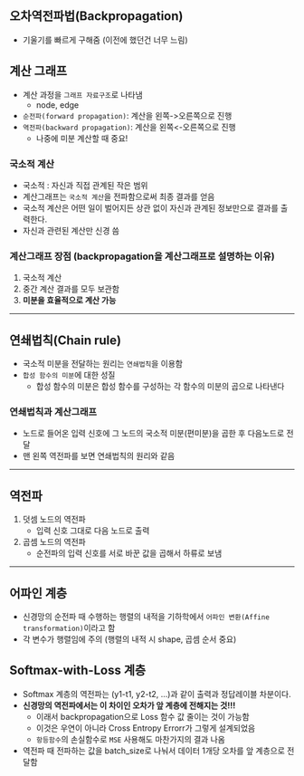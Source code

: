 ## 오차역전파법(Backpropagation)
- 기울기를 빠르게 구해줌 (이전에 했던건 너무 느림)

## 계산 그래프
- 계산 과정을 `그래프 자료구조`로 나타냄
	+ node, edge
- `순전파(forward propagation)`: 계산을 왼쪽->오른쪽으로 진행
- `역전파(backward propagation)`: 계산을 왼쪽<-오른쪽으로 진행
	+ 나중에 미분 계산할 때 중요!

### 국소적 계산
- 국소적 : 자신과 직접 관계된 작은 범위
- 계산그래프는 `국소적 계산`을 전파함으로써 최종 결과를 얻음
- 국소적 계산은 어떤 일이 벌어지든 상관 없이 자신과 관계된 정보만으로 결과를 출력한다.
- 자신과 관련된 계산만 신경 씀 

### 계산그래프 장점 (backpropagation을 계산그래프로 설명하는 이유)
1. 국소적 계산
2. 중간 계산 결과를 모두 보관함
3. **미분을 효율적으로 계산 가능**

***

## 연쇄법칙(Chain rule)
- 국소적 미분을 전달하는 원리는 `연쇄법칙`을 이용함
- `합성 함수의 미분`에 대한 성질
	- 합성 함수의 미분은 합성 함수를 구성하는 각 함수의 미분의 곱으로 나타낸다

### 연쇄법칙과 계산그래프
- 노드로 들어온 입력 신호에 그 노드의 국소적 미분(편미분)을 곱한 후 다음노드로 전달
- 맨 왼쪽 역전파를 보면 연쇄법칙의 원리와 같음

***

## 역전파
1. 덧셈 노드의 역전파
	- 입력 신호 그대로 다음 노드로 출력
2. 곱셈 노드의 역전파
	- 순전파의 입력 신호를 서로 바꾼 값을 곱해서 하류로 보냄

***

## 어파인 계층
- 신경망의 순전파 때 수행하는 행렬의 내적을 기하학에서 `어파인 변환(Affine transformation)`이라고 함
- 각 변수가 행렬임에 주의 (행렬의 내적 시 shape, 곱셈 순서 중요)

## Softmax-with-Loss 계층
- Softmax 계층의 역전파는 (y1-t1, y2-t2, ...)과 같이 출력과 정답레이블 차분이다.
- **신경망의 역전파에서는 이 차이인 오차가 앞 계층에 전해지는 것!!!**
	- 이래서 backpropagation으로 Loss 함수 값 줄이는 것이 가능함
	- 이것은 우연이 아니라 Cross Entropy Errorr가 그렇게 설계되었음
	- `항등함수`의 손실함수로 `MSE` 사용해도 마찬가지의 결과 나옴
- 역전파 때 전파하는 값을 batch_size로 나눠서 데이터 1개당 오차를 앞 계층으로 전달함
